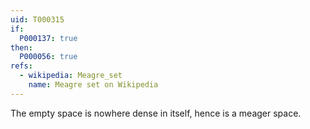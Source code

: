 ```yaml
---
uid: T000315
if:
  P000137: true
then:
  P000056: true
refs:
  - wikipedia: Meagre_set
    name: Meagre set on Wikipedia
---
```


The empty space is nowhere dense in itself, hence is a meager space.
